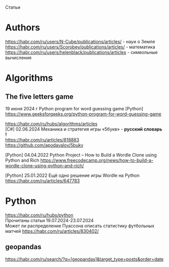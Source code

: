 Статьи                      

# Authors                         
https://habr.com/ru/users/N-Cube/publications/articles/ - науи о Земле            
https://habr.com/ru/users/Scorobey/publications/articles/ - математика                               
https://habr.com/ru/users/helenblack/publications/articles - символьные вычисления                   

# Algorithms                      
## The five letters game 


19 июня 2024 г Python program for word guessing game
[Python] https://www.geeksforgeeks.org/python-program-for-word-guessing-game

https://habr.com/ru/hubs/algorithms/articles                 
[C#] 02.06.2024 Механика и стратегия игры «5букв» - **русский словарь !**                                         
https://habr.com/ru/articles/818883                                       
https://github.com/apodavalov/5bukv

[Python] 04.04.2022 Python Project – How to Build a Wordle Clone using Python and Rich
https://www.freecodecamp.org/news/how-to-build-a-wordle-clone-using-python-and-rich/

[Python] 25.01.2022 Ещё одно решение игры Wordle на Python
https://habr.com/ru/articles/647783                                  

# Python                 
https://habr.com/ru/hubs/python                    
Прочитаны статьи 19.07.2024-23.07.2024                  
Может ли распределение Пуассона описать статистику футбольных матчей https://habr.com/ru/articles/830402/                                              

## geopandas
https://habr.com/ru/search/?q=[geopandas]&target_type=posts&order=date                           
